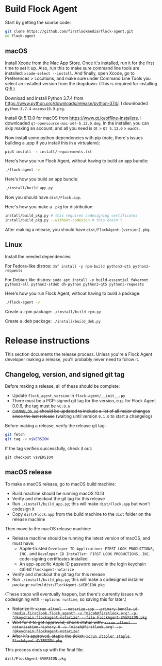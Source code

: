 # Build Flock Agent

Start by getting the source code:

```sh
git clone https://github.com/firstlookmedia/flock-agent.git
cd flock-agent
```

## macOS

Install Xcode from the Mac App Store. Once it's installed, run it for the first time to set it up. Also, run this to make sure command line tools are installed: `xcode-select --install`. And finally, open Xcode, go to Preferences > Locations, and make sure under Command Line Tools you select an installed version from the dropdown. (This is required for installing Qt5.)

Download and install Python 3.7.4 from https://www.python.org/downloads/release/python-374/. I downloaded `python-3.7.4-macosx10.9.pkg`.

Install Qt 5.13.0 for macOS from https://www.qt.io/offline-installers. I downloaded `qt-opensource-mac-x64-5.13.0.dmg`. In the installer, you can skip making an account, and all you need is `Qt` > `Qt 5.13.0` > `macOS`.

Now install some python dependencies with pip (note, there's issues building a .app if you install this in a virtualenv):

```sh
pip3 install -r install/requirements.txt
```

Here's how you run Flock Agent, without having to build an app bundle:

```sh
./flock-agent -v
```

Here's how you build an app bundle:

```sh
./install/build_app.py
```

Now you should have `dist/Flock.app`.

Here's how you make a `.pkg` for distribution:

```sh
install/build_pkg.py # this requires codesigning certificates
install/build_pkg.py --without-codesign # this doesn't
```

After making a release, you should have `dist/FlockAgent-[version].pkg`.

## Linux

Install the needed dependencies:

For Fedora-like distros: `dnf install -y rpm-build python3-qt5 python3-requests`

For Debian-like distros: `sudo apt install -y build-essential fakeroot python3-all python3-stdeb dh-python python3-qt5 python3-requests`

Here's how you run Flock Agent, without having to build a package:

```sh
./flock-agent -v
```

Create a .rpm package: `./install/build_rpm.py`

Create a .deb package: `./install/build_deb.py`

# Release instructions

This section documents the release process. Unless you're a Flock Agent developer making a release, you'll probably never need to follow it.

## Changelog, version, and signed git tag

Before making a release, all of these should be complete:

- Update `flock_agent_version` in `flock-agent/__init__.py`
- There must be a PGP-signed git tag for the version, e.g. for Flock Agent 0.0.6, the tag must be `v0.0.6`
- ~~`CHANGELOG.md` should be updated to include a list of all major changes since the last release~~ (waiting until version `0.1.0` to start a changelog)

Before making a release, verify the release git tag:

```sh
git fetch
git tag -v v$VERSION
```

If the tag verifies successfully, check it out:

```
git checkout v$VERSION
```

## macOS release

To make a macOS release, go to macOS build machine:

- Build machine should be running macOS 10.13
- Verify and checkout the git tag for this release
- Run `./install/build_app.py`; this will make `dist/Flock.app` but won't codesign it
- Copy `dist/Flock.app` from the build machine to the `dist` folder on the release machine

Then move to the macOS release machine:

- Release machine should be running the latest version of macOS, and must have:
  - Apple-trusted `Developer ID Application: FIRST LOOK PRODUCTIONS, INC.` and `Developer ID Installer: FIRST LOOK PRODUCTIONS, INC.` code-signing certificates installed
  - An app-specific Apple ID password saved in the login keychain called `flockagent-notarize`
- Verify and checkout the git tag for this release
- Run `./install/build_pkg.py`; this will make a codesigned installer package called `dist/FlockAgent-$VERSION.pkg`

(These steps will eventually happen, but there's currently issues with codesigning with `--options runtime`, so saving this for later.)

- ~~Notarize it: `xcrun altool --notarize-app --primary-bundle-id "media.firstlook.flock_agent" -u "micah@firstlook.org" -p "@keychain:flockagent-notarize" --file FlockAgent-$VERSION.pkg`~~
- ~~Wait for it to get approved, check status with: `xcrun altool --notarization-history 0 -u "micah@firstlook.org" -p "@keychain:flockagent-notarize"`~~
- ~~After it's approved, staple the ticket: `xcrun stapler staple FlockAgent-$VERSION.pkg`~~

This process ends up with the final file:

```
dist/FlockAgent-$VERSION.pkg
```
